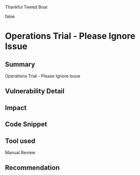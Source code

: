 Thankful Tweed Boar

false

# Operations Trial - Please Ignore Issue

## Summary

Operations Trial - Please Ignore Issue

## Vulnerability Detail

## Impact

## Code Snippet

## Tool used

Manual Review

## Recommendation
